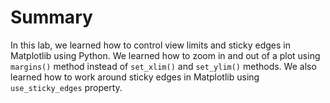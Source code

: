 # Summary

In this lab, we learned how to control view limits and sticky edges in Matplotlib using Python. We learned how to zoom in and out of a plot using `margins()` method instead of `set_xlim()` and `set_ylim()` methods. We also learned how to work around sticky edges in Matplotlib using `use_sticky_edges` property.
